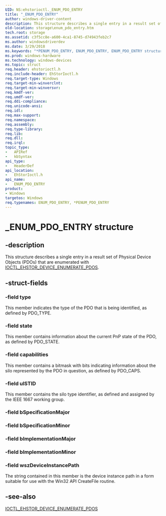 ```yaml
---
UID: NS:ehstorioctl._ENUM_PDO_ENTRY
title: "_ENUM_PDO_ENTRY"
author: windows-driver-content
description: This structure describes a single entry in a result set of Physical Device Objects (PDOs) that are enumerated with IOCTL_EHSTOR_DEVICE_ENUMERATE_PDOS.
old-location: storage\enum_pdo_entry.htm
tech.root: storage
ms.assetid: c3f5cc8e-a600-4ca1-8745-d74943feb2c7
ms.author: windowsdriverdev
ms.date: 3/29/2018
ms.keywords: "*PENUM_PDO_ENTRY, ENUM_PDO_ENTRY, ENUM_PDO_ENTRY structure [Storage Devices], PENUM_PDO_ENTRY, PENUM_PDO_ENTRY structure pointer [Storage Devices], _ENUM_PDO_ENTRY, ehstorioctl/ENUM_PDO_ENTRY, ehstorioctl/PENUM_PDO_ENTRY, storage.enum_pdo_entry, structs-silo_8303b6a6-8f4f-4f0c-91ce-9d70ea72f4f2.xml"
ms.prod: windows-hardware
ms.technology: windows-devices
ms.topic: struct
req.header: ehstorioctl.h
req.include-header: EhStorIoctl.h
req.target-type: Windows
req.target-min-winverclnt: 
req.target-min-winversvr: 
req.kmdf-ver: 
req.umdf-ver: 
req.ddi-compliance: 
req.unicode-ansi: 
req.idl: 
req.max-support: 
req.namespace: 
req.assembly: 
req.type-library: 
req.lib: 
req.dll: 
req.irql: 
topic_type:
-	APIRef
-	kbSyntax
api_type:
-	HeaderDef
api_location:
-	EhStorIoctl.h
api_name:
-	ENUM_PDO_ENTRY
product:
- Windows
targetos: Windows
req.typenames: ENUM_PDO_ENTRY, *PENUM_PDO_ENTRY
---
```


# _ENUM_PDO_ENTRY structure


## -description


This structure describes a single entry in a result set of Physical Device Objects (PDOs) that are enumerated with <a href="https://msdn.microsoft.com/library/windows/hardware/hh451409">IOCTL_EHSTOR_DEVICE_ENUMERATE_PDOS</a>.


## -struct-fields




### -field type

This member indicates the type of the PDO that is being identified, as defined by PDO_TYPE.


### -field state

This member contains information about the current PnP state of the PDO, as defined by PDO_STATE.


### -field capabilities

This member contains a bitmask with bits indicating information about the silo represented by the PDO in question, as defined by PDO_CAPS.


### -field ulSTID

This member contains the silo type identifier, as defined and assigned by the IEEE 1667 working group.


### -field bSpecificationMajor


### -field bSpecificationMinor


### -field bImplementationMajor


### -field bImplementationMinor


### -field wszDeviceInstancePath

The string contained in this member is the device instance path in a form suitable for use with the Win32 API CreateFile routine.


## -see-also




<a href="https://msdn.microsoft.com/library/windows/hardware/hh451409">IOCTL_EHSTOR_DEVICE_ENUMERATE_PDOS</a>
 

 

